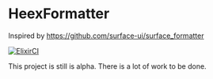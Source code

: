 # HeexFormatter

Inspired by https://github.com/surface-ui/surface_formatter

[![ElixirCI](https://github.com/feliperenan/heex_formatter/actions/workflows/elixir.yml/badge.svg)](https://github.com/feliperenan/heex_formatter/actions/workflows/elixir.yml)

This project is still is alpha. There is a lot of work to be done.

